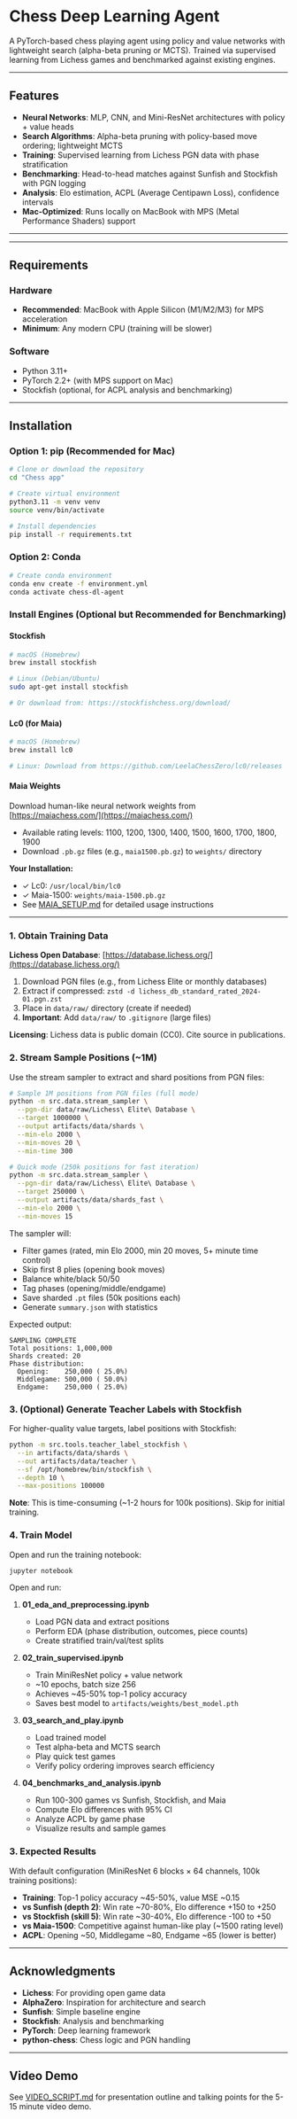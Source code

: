 # Chess Deep Learning Agent

A PyTorch-based chess playing agent using policy and value networks with lightweight search (alpha-beta pruning or MCTS). Trained via supervised learning from Lichess games and benchmarked against existing engines.

---

## Features

- **Neural Networks**: MLP, CNN, and Mini-ResNet architectures with policy + value heads
- **Search Algorithms**: Alpha-beta pruning with policy-based move ordering; lightweight MCTS
- **Training**: Supervised learning from Lichess PGN data with phase stratification
- **Benchmarking**: Head-to-head matches against Sunfish and Stockfish with PGN logging
- **Analysis**: Elo estimation, ACPL (Average Centipawn Loss), confidence intervals
- **Mac-Optimized**: Runs locally on MacBook with MPS (Metal Performance Shaders) support

---


---

## Requirements

### Hardware
- **Recommended**: MacBook with Apple Silicon (M1/M2/M3) for MPS acceleration
- **Minimum**: Any modern CPU (training will be slower)

### Software
- Python 3.11+
- PyTorch 2.2+ (with MPS support on Mac)
- Stockfish (optional, for ACPL analysis and benchmarking)

---

## Installation

### Option 1: pip (Recommended for Mac)

```bash
# Clone or download the repository
cd "Chess app"

# Create virtual environment
python3.11 -m venv venv
source venv/bin/activate

# Install dependencies
pip install -r requirements.txt
```

### Option 2: Conda

```bash
# Create conda environment
conda env create -f environment.yml
conda activate chess-dl-agent
```

### Install Engines (Optional but Recommended for Benchmarking)

#### Stockfish
```bash
# macOS (Homebrew)
brew install stockfish

# Linux (Debian/Ubuntu)
sudo apt-get install stockfish

# Or download from: https://stockfishchess.org/download/
```

#### Lc0 (for Maia)
```bash
# macOS (Homebrew)
brew install lc0

# Linux: Download from https://github.com/LeelaChessZero/lc0/releases
```

#### Maia Weights
Download human-like neural network weights from [https://maiachess.com/](https://maiachess.com/)
- Available rating levels: 1100, 1200, 1300, 1400, 1500, 1600, 1700, 1800, 1900
- Download `.pb.gz` files (e.g., `maia1500.pb.gz`) to `weights/` directory

**Your Installation:**
- ✓ Lc0: `/usr/local/bin/lc0`
- ✓ Maia-1500: `weights/maia-1500.pb.gz`
- See [MAIA_SETUP.md](MAIA_SETUP.md) for detailed usage instructions

---


### 1. Obtain Training Data

**Lichess Open Database**: [https://database.lichess.org/](https://database.lichess.org/)

1. Download PGN files (e.g., from Lichess Elite or monthly databases)
2. Extract if compressed: `zstd -d lichess_db_standard_rated_2024-01.pgn.zst`
3. Place in `data/raw/` directory (create if needed)
4. **Important**: Add `data/raw/` to `.gitignore` (large files)

**Licensing**: Lichess data is public domain (CC0). Cite source in publications.

### 2. Stream Sample Positions (~1M)

Use the stream sampler to extract and shard positions from PGN files:

```bash
# Sample 1M positions from PGN files (full mode)
python -m src.data.stream_sampler \
  --pgn-dir data/raw/Lichess\ Elite\ Database \
  --target 1000000 \
  --output artifacts/data/shards \
  --min-elo 2000 \
  --min-moves 20 \
  --min-time 300

# Quick mode (250k positions for fast iteration)
python -m src.data.stream_sampler \
  --pgn-dir data/raw/Lichess\ Elite\ Database \
  --target 250000 \
  --output artifacts/data/shards_fast \
  --min-elo 2000 \
  --min-moves 15
```

The sampler will:
- Filter games (rated, min Elo 2000, min 20 moves, 5+ minute time control)
- Skip first 8 plies (opening book moves)
- Balance white/black 50/50
- Tag phases (opening/middle/endgame)
- Save sharded `.pt` files (50k positions each)
- Generate `summary.json` with statistics

Expected output:
```
SAMPLING COMPLETE
Total positions: 1,000,000
Shards created: 20
Phase distribution:
  Opening:    250,000 ( 25.0%)
  Middlegame: 500,000 ( 50.0%)
  Endgame:    250,000 ( 25.0%)
```

### 3. (Optional) Generate Teacher Labels with Stockfish

For higher-quality value targets, label positions with Stockfish:

```bash
python -m src.tools.teacher_label_stockfish \
  --in artifacts/data/shards \
  --out artifacts/data/teacher \
  --sf /opt/homebrew/bin/stockfish \
  --depth 10 \
  --max-positions 100000
```

**Note**: This is time-consuming (~1-2 hours for 100k positions). Skip for initial training.

### 4. Train Model

Open and run the training notebook:

```bash
jupyter notebook
```

Open and run:

1. **01_eda_and_preprocessing.ipynb**
   - Load PGN data and extract positions
   - Perform EDA (phase distribution, outcomes, piece counts)
   - Create stratified train/val/test splits

2. **02_train_supervised.ipynb**
   - Train MiniResNet policy + value network
   - ~10 epochs, batch size 256
   - Achieves ~45-50% top-1 policy accuracy
   - Saves best model to `artifacts/weights/best_model.pth`

3. **03_search_and_play.ipynb**
   - Load trained model
   - Test alpha-beta and MCTS search
   - Play quick test games
   - Verify policy ordering improves search efficiency

4. **04_benchmarks_and_analysis.ipynb**
   - Run 100-300 games vs Sunfish, Stockfish, and Maia
   - Compute Elo differences with 95% CI
   - Analyze ACPL by game phase
   - Visualize results and sample games

### 3. Expected Results

With default configuration (MiniResNet 6 blocks × 64 channels, 100k training positions):

- **Training**: Top-1 policy accuracy ~45-50%, value MSE ~0.15
- **vs Sunfish (depth 2)**: Win rate ~70-80%, Elo difference +150 to +250
- **vs Stockfish (skill 5)**: Win rate ~30-40%, Elo difference -100 to +50
- **vs Maia-1500**: Competitive against human-like play (~1500 rating level)
- **ACPL**: Opening ~50, Middlegame ~80, Endgame ~65 (lower is better)

---

## Acknowledgments

- **Lichess**: For providing open game data
- **AlphaZero**: Inspiration for architecture and search
- **Sunfish**: Simple baseline engine
- **Stockfish**: Analysis and benchmarking
- **PyTorch**: Deep learning framework
- **python-chess**: Chess logic and PGN handling

---

## Video Demo

See [VIDEO_SCRIPT.md](VIDEO_SCRIPT.md) for presentation outline and talking points for the 5-15 minute video demo.
